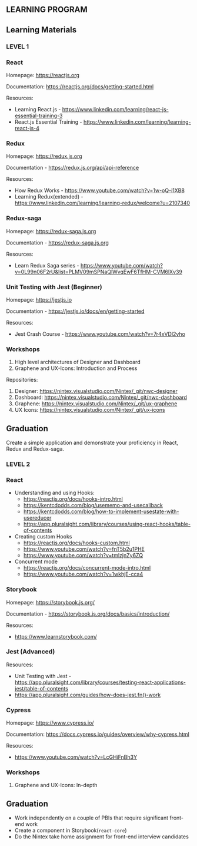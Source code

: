 ## LEARNING PROGRAM

## Learning Materials

### LEVEL 1

### React
Homepage: https://reactjs.org

Documentation: https://reactjs.org/docs/getting-started.html

Resources: 
- Learning React.js - https://www.linkedin.com/learning/react-js-essential-training-3
- React.js Essential Training - https://www.linkedin.com/learning/learning-react-js-4

### Redux 
Homepage: https://redux.js.org

Documentation - https://redux.js.org/api/api-reference

Resources: 
- How Redux Works - https://www.youtube.com/watch?v=1w-oQ-i1XB8
- Learning Redux(extended) - https://www.linkedin.com/learning/learning-redux/welcome?u=2107340

### Redux-saga
Homepage: https://redux-saga.js.org

Documentation - https://redux-saga.js.org

Resources:
- Learn Redux Saga series - https://www.youtube.com/watch?v=0L99n06F2rU&list=PLMV09mSPNaQlWvqEwF6TfHM-CVM6lXv39

### Unit Testing with Jest (Beginner)
Homepage: https://jestjs.io

Documentation - https://jestjs.io/docs/en/getting-started

Resources: 
- Jest Crash Course - https://www.youtube.com/watch?v=7r4xVDI2vho

### Workshops
1) High level architectures of Designer and Dashboard
2) Graphene and UX-Icons: Introduction and Process

Repositories:
1) Designer: https://nintex.visualstudio.com/Nintex/_git/nwc-designer
2) Dashboard: https://nintex.visualstudio.com/Nintex/_git/nwc-dashboard
3) Graphene: https://nintex.visualstudio.com/Nintex/_git/ux-graphene
4) UX Icons: https://nintex.visualstudio.com/Nintex/_git/ux-icons

## Graduation
Create a simple application and demonstrate your proficiency in React, Redux and Redux-saga.

### LEVEL 2

### React
- Understanding and using Hooks: 
    - https://reactjs.org/docs/hooks-intro.html
    - https://kentcdodds.com/blog/usememo-and-usecallback
    - https://kentcdodds.com/blog/how-to-implement-usestate-with-usereducer
    - https://app.pluralsight.com/library/courses/using-react-hooks/table-of-contents
- Creating custom Hooks
    -   https://reactjs.org/docs/hooks-custom.html
    -   https://www.youtube.com/watch?v=fnT5b2u1PHE
    -   https://www.youtube.com/watch?v=tmlzjnZy6ZQ
- Concurrent mode
    - https://reactjs.org/docs/concurrent-mode-intro.html
    - https://www.youtube.com/watch?v=1wkhjE-cca4

### Storybook
Homepage: https://storybook.js.org/

Documentation - https://storybook.js.org/docs/basics/introduction/

Resources: 
- https://www.learnstorybook.com/

### Jest (Advanced)
Resources: 
- Unit Testing with Jest - https://app.pluralsight.com/library/courses/testing-react-applications-jest/table-of-contents
- https://app.pluralsight.com/guides/how-does-jest.fn()-work

### Cypress 
Homepage: https://www.cypress.io/

Documentation: https://docs.cypress.io/guides/overview/why-cypress.html

Resources: 
- https://www.youtube.com/watch?v=LcGHiFnBh3Y

### Workshops
1) Graphene and UX-Icons: In-depth

## Graduation
- Work independently on a couple of PBIs that require significant front-end work
- Create a component in Storybook(`react-core`)
- Do the Nintex take home assignment for front-end interview candidates
